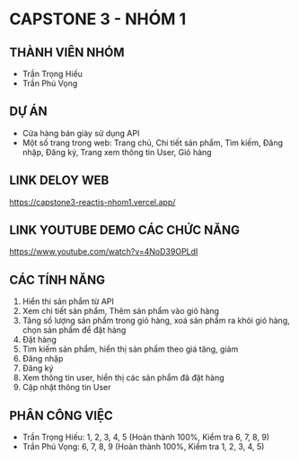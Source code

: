 # CAPSTONE 3 - NHÓM 1

## THÀNH VIÊN NHÓM
- Trần Trọng Hiếu 
- Trần Phú Vọng

## DỰ ÁN
- Cửa hàng bán giày sử dụng API 
- Một số trang trong web: Trang chủ, Chi tiết sản phẩm, Tìm kiếm, Đăng nhập, Đăng ký, Trang xem thông tin User, Giỏ hàng

## LINK DELOY WEB 
<https://capstone3-reactjs-nhom1.vercel.app/>

## LINK YOUTUBE DEMO CÁC CHỨC NĂNG
<https://www.youtube.com/watch?v=4NoD39OPLdI>

## CÁC TÍNH NĂNG
1. Hiển thi sản phẩm từ API
2. Xem chi tiết sản phẩm, Thêm sản phẩm vào giỏ hàng
3. Tăng số lượng sản phẩm trong giỏ hàng, xoá sản phẩm ra khỏi giỏ hàng, chọn sản phẩm để đặt hàng
4. Đặt hàng 
5. Tìm kiếm sản phẩm, hiển thị sản phẩm theo giá tăng, giảm
6. Đăng nhập
7. Đăng ký
8. Xem thông tin user, hiển thị các sản phẩm đã đặt hàng
9. Cập nhật thông tin User 

## PHÂN CÔNG VIỆC
- Trần Trọng Hiếu: 1, 2, 3, 4, 5 (Hoàn thành 100%, Kiểm tra 6, 7, 8, 9)
- Trần Phú Vọng: 6, 7, 8, 9 (Hoàn thành 100%, Kiểm tra 1, 2, 3, 4, 5)